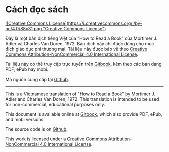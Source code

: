 # Cách đọc sách

<a rel="license" href="http://creativecommons.org/licenses/by-nc/4.0/">
![Creative Commons License](https://i.creativecommons.org/l/by-nc/4.0/88x31.png "Creative Commons License")
</a>


Đây là một bản dịch tiếng Việt của "How to Read a Book" của Mortimer J. Adler
và Charles Van Doren, 1972. Bản dịch này chỉ được dùng cho mục đích giáo dục
phi thương mại. Tài liệu này được bảo vệ theo 
[Creative Commons Attribution-NonCommercial 4.0 International License][CC-NC-4.0].

Tài liệu này có thể truy cập trực tuyến trên [Gitbook], kèm theo các bản dạng PDF, 
ePub hay mobi. 

Mã nguồn cung cấp tại [Github].

---

This is a Vietnamese translation of "How to Read a Book" by Mortimer J. Adler
and Charles Van Doren, 1972. This translation is intended to be used for
non-commercial, educational purposes only.

This document is available online at [Gitbook], which also provide PDF, ePub, 
and mobi versions. 

The source code is on [Github].

This work is licensed under a [Creative Commons Attribution-NonCommercial 4.0 International License][CC-NC-4.0].




[Gitbook]: https://www.gitbook.com/book/hans89/how2readabook-vn
[Github]: https://github.com/hans89/how2readAbook.vn
[CC-NC-4.0]: http://creativecommons.org/licenses/by-nc/4.0/ 

